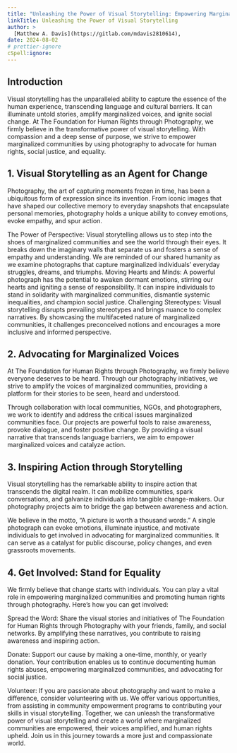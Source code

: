 ```yaml
---
title: "Unleashing the Power of Visual Storytelling: Empowering Marginalized Communities"
linkTitle: Unleashing the Power of Visual Storytelling
author: >
  [Matthew A. Davis](https://gitlab.com/mdavis2810614),
date: 2024-08-02
# prettier-ignore
cSpell:ignore:
---
```


## Introduction

Visual storytelling has the unparalleled ability to capture the essence of the human experience, transcending language and cultural barriers. It can illuminate untold stories, amplify marginalized voices, and ignite social change. At The Foundation for Human Rights through Photography, we firmly believe in the transformative power of visual storytelling. With compassion and a deep sense of purpose, we strive to empower marginalized communities by using photography to advocate for human rights, social justice, and equality.

## 1. Visual Storytelling as an Agent for Change

Photography, the art of capturing moments frozen in time, has been a ubiquitous form of expression since its invention. From iconic images that have shaped our collective memory to everyday snapshots that encapsulate personal memories, photography holds a unique ability to convey emotions, evoke empathy, and spur action.

The Power of Perspective: Visual storytelling allows us to step into the shoes of marginalized communities and see the world through their eyes. It breaks down the imaginary walls that separate us and fosters a sense of empathy and understanding. We are reminded of our shared humanity as we examine photographs that capture marginalized individuals’ everyday struggles, dreams, and triumphs.
Moving Hearts and Minds: A powerful photograph has the potential to awaken dormant emotions, stirring our hearts and igniting a sense of responsibility. It can inspire individuals to stand in solidarity with marginalized communities, dismantle systemic inequalities, and champion social justice.
Challenging Stereotypes: Visual storytelling disrupts prevailing stereotypes and brings nuance to complex narratives. By showcasing the multifaceted nature of marginalized communities, it challenges preconceived notions and encourages a more inclusive and informed perspective.

## 2. Advocating for Marginalized Voices

At The Foundation for Human Rights through Photography, we firmly believe everyone deserves to be heard. Through our photography initiatives, we strive to amplify the voices of marginalized communities, providing a platform for their stories to be seen, heard and understood.

Through collaboration with local communities, NGOs, and photographers, we work to identify and address the critical issues marginalized communities face. Our projects are powerful tools to raise awareness, provoke dialogue, and foster positive change. By providing a visual narrative that transcends language barriers, we aim to empower marginalized voices and catalyze action.

## 3. Inspiring Action through Storytelling

Visual storytelling has the remarkable ability to inspire action that transcends the digital realm. It can mobilize communities, spark conversations, and galvanize individuals into tangible change-makers. Our photography projects aim to bridge the gap between awareness and action.

We believe in the motto, “A picture is worth a thousand words.” A single photograph can evoke emotions, illuminate injustice, and motivate individuals to get involved in advocating for marginalized communities. It can serve as a catalyst for public discourse, policy changes, and even grassroots movements.

## 4. Get Involved: Stand for Equality

We firmly believe that change starts with individuals. You can play a vital role in empowering marginalized communities and promoting human rights through photography. Here’s how you can get involved:

Spread the Word: Share the visual stories and initiatives of The Foundation for Human Rights through Photography with your friends, family, and social networks. By amplifying these narratives, you contribute to raising awareness and inspiring action.

Donate: Support our cause by making a one-time, monthly, or yearly donation. Your contribution enables us to continue documenting human rights abuses, empowering marginalized communities, and advocating for social justice.

Volunteer: If you are passionate about photography and want to make a difference, consider volunteering with us. We offer various opportunities, from assisting in community empowerment programs to contributing your skills in visual storytelling.
Together, we can unleash the transformative power of visual storytelling and create a world where marginalized communities are empowered, their voices amplified, and human rights upheld. Join us in this journey towards a more just and compassionate world.